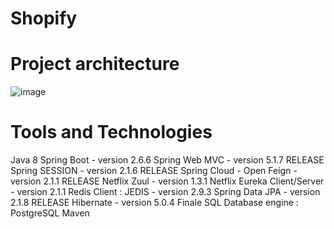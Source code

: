 # Shopify
# Project architecture

![image](https://user-images.githubusercontent.com/80455527/167078350-7c67ff3f-91f9-4d8e-a0ab-1fcc4cee474c.png)

# Tools and Technologies

Java 8
Spring Boot - version 2.6.6
Spring Web MVC - version 5.1.7 RELEASE
Spring SESSION - version 2.1.6 RELEASE
Spring Cloud - Open Feign - version 2.1.1 RELEASE
Netflix Zuul - version 1.3.1
Netflix Eureka Client/Server - version 2.1.1
Redis Client : JEDIS - version 2.9.3
Spring Data JPA - version 2.1.8 RELEASE
Hibernate - version 5.0.4 Finale
SQL Database engine : PostgreSQL
Maven 
